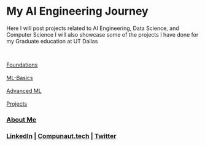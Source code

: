 # My AI Engineering Journey
Here I will post projects related to AI Engineering, Data Science, and Computer Science
I will also showcase some of the projects I have done for my Graduate education at UT Dallas

<br />

[Foundations](../foundations/README.md)
<br />
<br />
[ML-Basics]()
<br />
<br />
[Advanced ML]()
<br />
<br />
[Projects]()

### [About Me](../compunautAI/README.md)

### [LinkedIn](https://www.linkedin.com/in/rpadilla-aggie-band/) | [Compunaut.tech](https://www.compunaut.tech/) | [Twitter](https://twitter.com/compunautAI)